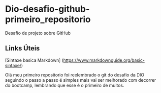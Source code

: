 # Dio-desafio-github-primeiro_repositorio
Desafio de projeto sobre GitHub

## Links Úteis
[Sintaxe basica Markdown] (https://www.markdownguide.org/basic-sintaxe/)

Olá  meu primeiro  repositorio  foi reelembrado  o git do desafio da DIO seguindo o passo a passo é simples mais vai ser melhorado com decorrer do bootcamp,
lembrando que esse é  o primeiro de muitos.

